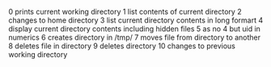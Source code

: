 0 prints current working directory
1 list contents of current directory
2 changes to home directory
3 list current directory contents in long formart
4 display current directory contents including hidden files
5 as no 4 but uid in numerics
6 creates directory in /tmp/
7 moves file from directory to another
8 deletes file in directory
9 deletes directory
10 changes to previous working directory
